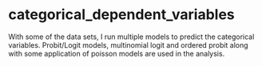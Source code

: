 # categorical_dependent_variables
With some of the data sets, I run multiple models to predict the categorical variables. Probit/Logit models, multinomial logit and ordered probit along with some application of poisson models are used in the analysis. 
